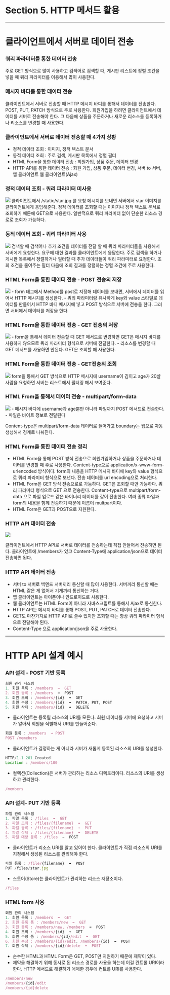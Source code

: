 # Section 5. HTTP 메서드 활용

---

# **클라이언트에서 서버로 데이터 전송**

### **쿼리 파라미터를 통한 데이터 전송**

주로 GET 방식으로 많이 사용하고 검색어로 검색할 때, 게시판 리스트에 정렬 조건을 넣을 때 쿼리 파라미터를 이용해서 많이 사용한다.

### **메시지 바디를 통한 데이터 전송**

클라이언트에서 서버로 전송할 때 HTTP 메시지 바디를 통해서 데이터를 전송한다. POST, PUT, PATCH 방식으로 주로 사용한다. 회원가입을 하려면 클라이언트에서 데이터를 서버로 전송해야 한다. 그 다음에 상품을 주문하거나 새로운 리소스를 등록하거나 리소스를 변경할 때 사용한다.

### **클라이언트에서 서버로 데이터 전송할 때 4가지 상황**

- 정적 데이터 조회 : 이미지, 정적 텍스트 문서
- 동적 데이터 조회 : 주로 검색, 게시판 목록에서 정렬 필더
- HTML Form을 통한 데이터 전송 : 회원가입, 상품 주문, 데이터 변경
- HTTP API를 통한 데이터 전송 : 회원 가입, 상품 주문, 데이터 변경, 서버 to 서버, 앱 클라이언트 웹 클라이언트(Ajax)

### **정적 데이터 조회 - 쿼리 파라미터 미사용**


<img src="https://github.com/GYEONGDONGBAEK/study/assets/122242439/60571631-4d07-4649-9958-504f92bdad1e">
클라이언트에서 /static/star.jpg 를 요청 메시지를 보내면 서버에서 star 이미지를 클라이언트에게 응답해준다. 정적 데이터를 조회할 때는 이미지나 정적 텍스트 문서로 조회하기 때문에 GET으로 사용한다. 일반적으로 쿼리 파라미터 없이 단순한 리소스 경로로 조회가 가능하다.

### ****동적 데이터 조회 - 쿼리 파라미터 사용****

<img src="https://github.com/GYEONGDONGBAEK/study/assets/122242439/37600664-b318-4eac-b0a6-81587e53bf75">
검색할 때 검색어나 추가 조건을 데이터를 전달 할 때 쿼리 파라미터들을 사용해서 서버에게 요청한다. 요구에 대한 결과를 클라이언트에게 응답한다. 주로 검색을 하거나 게시판 목록에서 정렬하거나 필터할 때 추가 데이터들이 쿼리 파라미터로 요청한다. 조회 조건을 줄여주는 필터 다음에 조회 결과를 정렬하는 정렬 조건에 주로 사용한다.

### ****HTML Form을 통한 데이터 전송 - POST 전송의 저장****

<img src="https://github.com/GYEONGDONGBAEK/study/assets/122242439/78bfc12a-b60b-48cd-8f66-96f592a8a97d">
- form 태그에서 Method를 post로 지정해 데이터를 보내면, 서버에서 데이터를 읽어서 HTTP 메시지를 생성한다.
- 쿼리 파라미터랑 유사하게 key와 value 스타일로 데이터를 만들어서 HTTP 바디 메시지에 넣고 POST 방식으로 서버에 전송을 한다. 그러면 서버에서 데이터를 저장을 한다.

### ****HTML Form을 통한 데이터 전송 - GET 전송의 저장****

<img src="https://github.com/GYEONGDONGBAEK/study/assets/122242439/3b1b000a-409d-4722-93d9-d230181ea05d">
- form을 통해서 데이터 전송할 때 GET 메서드로 변경하면 GET은 메시지 바디를 사용하지 않으므로 쿼리 파라미터 형식으로 서버에 전달한다.
- 리소스를 변경할 때 GET 메서드를 사용하면 안된다. GET은 조회할 때 사용한다.

### ****HTML Form을 통한 데이터 전송 - GET전송의 조회****

<img src="https://github.com/GYEONGDONGBAEK/study/assets/122242439/b7fa846b-9d42-41da-abc5-c176b3c60b90">
form을 통해서 GET 방식으로 HTTP 메시지에 username이 김이고 age가 20살 사람을 요청하면 서버는 리스트에서 필터링 해서 보여준다.

### ****HTML From을 통해서 데이터 전송 - multipart/form-data****


<img src="https://github.com/GYEONGDONGBAEK/study/assets/122242439/5db33410-2d7d-49bf-9be8-ace3035682ba">
- 메시지 바디에 username과 age뿐만 아니라 파일까지 POST 메서드로 전송한다.
- 파일은 바이트 정보로 전달된다

Content-type은 multipart/form-data 데이터로 들어가고 boundary는 웹으로 자동 생성해서 경계로 나눠진다.

### **HTML Form을 통한 데이터 전송 정리**

- HTML Form을 통해 POST 방식 전송으로 회원가입하거나 상품을 주문하거나 데이터를 변경할 때 주로 사용한다. Content-type으로 application/x-www-form-urlencoded 방식이다. form의 내용을 HTTP 메시지 바디에 key와 value 형식으로 쿼리 파라미터 형식으로 보낸다. 전송 데이터를 url encoding으로 처리한다.
- HTML Form은 GET 방식 전송으로로 가능하다. GET은 조회할 때만 가능하다. 쿼리 파라미터 형식으로 GET 으로 전송한다. Content-type으로 multipart/form-data 으로 파일 업로드 같은 바이너리 데이터를 같이 전송한다. 여러 종류 파일과 form의 내용을 함께 전송하기 때문에 이름이 multpart이다.
- HTML Form은 GET과 POST으로 지원한다.

### **HTTP API 데이터 전송**


<img src="https://github.com/GYEONGDONGBAEK/study/assets/122242439/39988f13-27a9-43d4-aefd-701e9ef8da8c">

클라이언트에서 HTTP API로 서버로 데이터를 전송하는데 직접 만들어서 전송하면 된다. 클라이언트에 /members가 있고 Content-Type에 application/json으로 데이터 전송하면 된다.

### **HTTP API 데이터 전송**

- 서버 to 서버로 백엔드 서버끼리 통신할 때 많이 사용한다. 서버끼리 통신할 때는 HTML 같은 게 없어서 기계끼리 통신하는 거다.
- 앱 클라이언트는 아이폰이나 안드로이드로 사용한다.
- 웹 클라이언트는 HTML Form이 아니라 자바스크립트를 통해서 Ajax로 통신한다.
- HTTP API는 메시지 바디를 통해 POST, PUT, PATCH로 데이터 전송한다.
- GET도 마찬가지로 HTTP API로 쓸수 있지만 조회할 때는 항상 쿼리 파라미터 형식으로 전달해야 된다.
- Content-Type 으로 application/json을 주로 사용한다.

---

# **HTTP API 설계 예시**

### **API 설계 - POST 기반 등록**

```jsx
회원 관리 시스템
1. 회원 목록 : /members  ➡️  GET
2. 회원 등록 : /members  ➡️  POST
3. 회원 조회 : /members/{id}  ➡️  GET
4. 회원 수정 : /members/{id}  ➡️  PATCH, PUT, POST
5. 회원 삭제 : /members/{id}  ➡️  DELETE
```

- 클라이언트는 등록될 리소스의 URI를 모른다. 회원 데이터를 서버에 요청하고 서버가 알아서 회원을 식별해서 URI를 만들어준다.

```jsx
회원 등록 : /members  ➡️ POST
POST /memebers
```

- 클라이언트가 결정하는 게 아니라 서버가 새롭게 등록된 리소스의 URI를 생성한다.

```jsx
HTTP/1.1 201 Created
Location : /members/100
```

- 컬렉션(Collection)은 서버가 관리하는 리소스 디렉토리이다. 리소스의 URI를 생성하고 관리한다.

```jsx
/members
```

### API 설계- PUT 기반 등록

```jsx
파일 관리 시스템
1. 파일 목록 : /files  ➡️  GET
2. 파일 조회 : /files/{filename}  ➡️  GET
3. 파일 등록 : /files/{filename}  ➡️  PUT
4. 파일 삭제 : /files/{filename}  ➡️  DELETE
5. 파일 대량 등록 : /files  ➡️  POST
```

- 클라이언트가 리소스 URI를 알고 있어야 한다. 클라이언트가 직접 리소스의 URI를 지정해서 생성된 리소스를 관리해야 한다.

```jsx
파일 등록 : /file/{filename}  ➡️  POST
PUT /files/star.jpg
```

- 스토어(Store)는 클라이언트가 관리하는 리소스 저장소이다.

```jsx
/files
```

### HTML form 사용

```jsx
회원 관리 시스템
1. 회원 목록 : /members  ➡️  GET
2. 회원 등록 폼 : /members/new  ➡️  GET
3. 회원 등록 : /members/new, /members  ➡️  POST
4. 회원 조회 : /members/{id}  ➡️  GET
5. 회원 수정 폼 : /members/{id}/edit  ➡️  GET
6. 회원 수정 : /members/{id}/edit, /members/{id}  ➡️  POST
7. 회원 삭제 : /members/{id}/delete  ➡️  POST
```

- 순수한 HTML과 HTML Form은 GET, POST만 지원하기 때문에 제약이 있다.
- 제약을 해결하기 위해 동사로 된 리소스 경로를 사용을 하는데 이걸 컨트롤 URI이라 한다. HTTP 메서드로 해결하기 애매한 경우에 컨트롤 URI를 사용한다.

```jsx
/members/new
/members/{id}/edit
/members/{id}delete
```